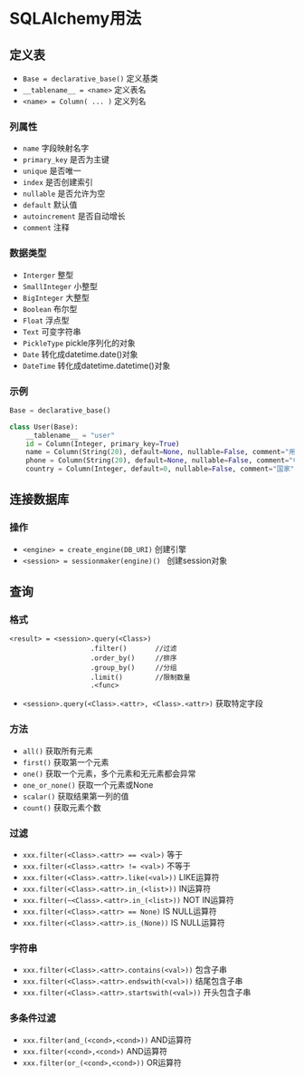 


# SQLAlchemy用法



## 定义表
* `Base = declarative_base()` 定义基类
* `__tablename__ = <name>`    定义表名
* `<name> = Column( ... )`      定义列名

### 列属性
* `name`  字段映射名字
* `primary_key` 是否为主键
* `unique` 是否唯一
* `index`  是否创建索引
* `nullable` 是否允许为空
* `default`  默认值
* `autoincrement`  是否自动增长
* `comment`     注释

### 数据类型
* `Interger` 整型
* `SmallInteger` 小整型
* `BigInteger`   大整型
* `Boolean`  布尔型
* `Float`    浮点型
* `Text`     可变字符串
* `PickleType` pickle序列化的对象
* `Date`     转化成datetime.date()对象
* `DateTime` 转化成datetime.datetime()对象


### 示例
```py
Base = declarative_base()

class User(Base):
    __tablename__ = "user"
    id = Column(Integer, primary_key=True)
    name = Column(String(20), default=None, nullable=False, comment="用户姓名")
    phone = Column(String(20), default=None, nullable=False, comment="电话")
    country = Column(Integer, default=0, nullable=False, comment="国家")
```


## 连接数据库

### 操作
* `<engine> = create_engine(DB_URI)`  创建引擎
* `<session> = sessionmaker(engine)() `  创建session对象



## 查询

### 格式
```
<result> = <session>.query(<Class>) 
                    .filter()       //过滤
                    .order_by()     //排序
                    .group_by()     //分组
                    .limit()        //限制数量
                    .<func>
```  
  

* `<session>.query(<Class>.<attr>, <Class>.<attr>)`  获取特定字段

### 方法
* `all()`  获取所有元素
* `first()`  获取第一个元素
* `one()`  获取一个元素，多个元素和无元素都会异常
* `one_or_none()`  获取一个元素或None
* `scalar()` 获取结果第一列的值 
* `count()`  获取元素个数

### 过滤
* `xxx.filter(<Class>.<attr> == <val>)` 等于
* `xxx.filter(<Class>.<attr> != <val>)` 不等于
* `xxx.filter(<Class>.<attr>.like(<val>))`  LIKE运算符
* `xxx.filter(<Class>.<attr>.in_(<list>))`  IN运算符
* `xxx.filter(~<Class>.<attr>.in_(<list>))`  NOT IN运算符
* `xxx.filter(<Class>.<attr> == None)`   IS NULL运算符
* `xxx.filter(<Class>.<attr>.is_(None))`   IS NULL运算符

### 字符串
* `xxx.filter(<Class>.<attr>.contains(<val>))` 包含子串
* `xxx.filter(<Class>.<attr>.endswith(<val>))` 结尾包含子串
* `xxx.filter(<Class>.<attr>.startswith(<val>))` 开头包含子串


### 多条件过滤
* `xxx.filter(and_(<cond>,<cond>))`      AND运算符
* `xxx.filter(<cond>,<cond>)`      AND运算符
* `xxx.filter(or_(<cond>,<cond>))`      OR运算符


